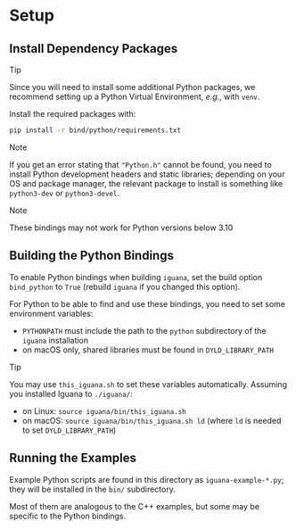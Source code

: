 # Setup

## Install Dependency Packages

> [!TIP]
> Since you will need to install some additional Python packages, we recommend setting up a Python Virtual Environment, _e.g._, with `venv`.

Install the required packages with:
```bash
pip install -r bind/python/requirements.txt
```

> [!NOTE]
> If you get an error stating that `"Python.h"` cannot be found, you need to install Python development headers and static libraries; depending on your OS and package manager, the relevant package to install is something like `python3-dev` or `python3-devel`.

> [!NOTE]
> These bindings may not work for Python versions below 3.10

## Building the Python Bindings
To enable Python bindings when building `iguana`, set the build option `bind_python` to `True`
(rebuild `iguana` if you changed this option).

For Python to be able to find and use these bindings, you need to set some environment variables:
- `PYTHONPATH` must include the path to the `python` subdirectory of the `iguana` installation
- on macOS only, shared libraries must be found in `DYLD_LIBRARY_PATH`

> [!TIP]
> You may use `this_iguana.sh` to set these variables automatically. Assuming you installed Iguana to `./iguana/`:
> - on Linux: `source iguana/bin/this_iguana.sh`
> - on macOS: `source iguana/bin/this_iguana.sh ld` (where `ld` is needed to set `DYLD_LIBRARY_PATH`)

## Running the Examples

Example Python scripts are found in this directory as `iguana-example-*.py`; they will be installed in the `bin/` subdirectory.

Most of them are analogous to the C++ examples, but some may be specific to the Python bindings.
